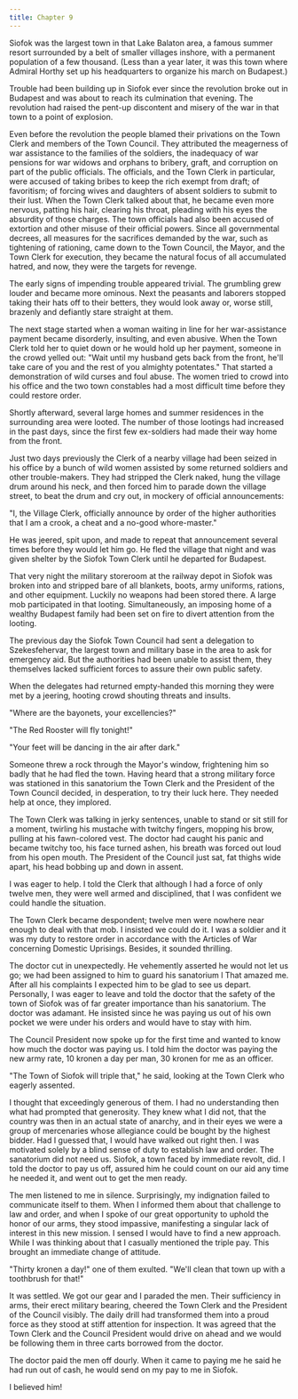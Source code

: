 ```yaml
---
title: Chapter 9
---
```


Siofok was the largest town in that Lake Balaton area, a famous summer resort surrounded by a belt of smaller villages inshore, with a permanent population of a few thousand. (Less than a year later, it was this town where Admiral Horthy set up his headquarters to organize his march on Budapest.)

Trouble had been building up in Siofok ever since the revolution broke out in Budapest and was about to reach its culmination that evening. The revolution had raised the pent-up discontent and misery of the war in that town to a point of explosion.

Even before the revolution the people blamed their privations on the Town Clerk and members of the Town Council. They attributed the meagerness of war assistance to the families of the soldiers, the inadequacy of war pensions for war widows and orphans to bribery, graft, and corruption on part of the public officials. The officials, and the Town Clerk in particular, were accused of taking bribes to keep the rich exempt from draft; of favoritism; of forcing wives and daughters of absent soldiers to submit to their lust. When the Town Clerk talked about that, he became even more nervous, patting his hair, clearing his throat, pleading with his eyes the absurdity of those charges. The town officials had also been accused of extortion and other misuse of their official powers. Since all governmental decrees, all measures for the sacrifices demanded by the war, such as tightening of rationing, came down to the Town Council, the Mayor, and the Town Clerk for execution, they became the natural focus of all accumulated hatred, and now, they were the targets for revenge.

The early signs of impending trouble appeared trivial. The grumbling grew louder and became more ominous. Next the peasants and laborers stopped taking their hats off to their betters, they would look away or, worse still, brazenly and defiantly stare straight at them.

The next stage started when a woman waiting in line for her war-assistance payment became disorderly, insulting, and even abusive. When the Town Clerk told her to quiet down or he would hold up her payment, someone in the crowd yelled out: "Wait until my husband gets back from the front, he'll take care of you and the rest of you almighty potentates." That started a demonstration of wild curses and foul abuse. The women tried to crowd into his office and the two town constables had a most difficult time before they could restore order.

Shortly afterward, several large homes and summer residences in the surrounding area were looted. The number of those lootings had increased in the past days, since the first few ex-soldiers had made their way home from the front.

Just two days previously the Clerk of a nearby village had been seized in his office by a bunch of wild women assisted by some returned soldiers and other trouble-makers. They had stripped the Clerk naked, hung the village drum around his neck, and then forced him to parade down the village street, to beat the drum and cry out, in mockery of official announcements:

"I, the Village Clerk, officially announce by order of the higher authorities that I am a crook, a cheat and a no-good whore-master."

He was jeered, spit upon, and made to repeat that announcement several times before they would let him go. He fled the village that night and was given shelter by the Siofok Town Clerk until he departed for Budapest.

That very night the military storeroom at the railway depot in Siofok was broken into and stripped bare of all blankets, boots, army uniforms, rations, and other equipment. Luckily no weapons had been stored there. A large mob participated in that looting. Simultaneously, an imposing home of a wealthy Budapest family had been set on fire to divert attention from the looting.

The previous day the Siofok Town Council had sent a delegation to Szekesfehervar, the largest town and military base in the area to ask for emergency aid. But the authorities had been unable to assist them, they themselves lacked sufficient forces to assure their own public safety.

When the delegates had returned empty-handed this morning they were met by a jeering, hooting crowd shouting threats and insults.

"Where are the bayonets, your excellencies?"

"The Red Rooster will fly tonight!"

"Your feet will be dancing in the air after dark."

Someone threw a rock through the Mayor's window, frightening him so badly that he had fled the town. Having heard that a strong military force was stationed in this sanatorium the Town Clerk and the President of the Town Council decided, in desperation, to try their luck here. They needed help at once, they implored.

The Town Clerk was talking in jerky sentences, unable to stand or sit still for a moment, twirling his mustache with twitchy fingers, mopping his brow, pulling at his fawn-colored vest. The doctor had caught his panic and became twitchy too, his face turned ashen, his breath was forced out loud from his open mouth. The President of the Council just sat, fat thighs wide apart, his head bobbing up and down in assent.

I was eager to help. I told the Clerk that although I had a force of only twelve men, they were well armed and disciplined, that I was confident we could handle the situation.

The Town Clerk became despondent; twelve men were nowhere near enough to deal with that mob. I insisted we could do it. I was a soldier and it was my duty to restore order in accordance with the Articles of War concerning Domestic Uprisings. Besides, it sounded thrilling.

The doctor cut in unexpectedly. He vehemently asserted he would not let us go; we had been assigned to him to guard his sanatorium l That amazed me. After all his complaints I expected him to be glad to see us depart. Personally, I was eager to leave and told the doctor that the safety of the town of Siofok was of far greater importance than his sanatorium. The doctor was adamant. He insisted since he was paying us out of his own pocket we were under his orders and would have to stay with him.

The Council President now spoke up for the first time and wanted to know how much the doctor was paying us. I told him the doctor was paying the new army rate, 10 kronen a day per man, 30 kronen for me as an officer.

"The Town of Siofok will triple that," he said, looking at the Town Clerk who eagerly assented.

I thought that exceedingly generous of them. I had no understanding then what had prompted that generosity. They knew what I did not, that the country was then in an actual state of anarchy, and in their eyes we were a group of mercenaries whose allegiance could be bought by the highest bidder. Had I guessed that, I would have walked out right then. I was motivated solely by a blind sense of duty to establish law and order. The sanatorium did not need us. Siofok, a town faced by immediate revolt, did. I told the doctor to pay us off, assured him he could count on our aid any time he needed it, and went out to get the men ready.

The men listened to me in silence. Surprisingly, my indignation failed to communicate itself to them. When I informed them about that challenge to law and order, and when I spoke of our great opportunity to uphold the honor of our arms, they stood impassive, manifesting a singular lack of interest in this new mission. I sensed I would have to find a new approach. While I was thinking about that I casually mentioned the triple pay. This brought an immediate change of attitude.

"Thirty kronen a day!" one of them exulted. "We'll clean that town up with a toothbrush for that!"

It was settled. We got our gear and I paraded the men. Their sufficiency in arms, their erect military bearing, cheered the Town Clerk and the President of the Council visibly. The daily drill had transformed them into a proud force as they stood at stiff attention for inspection. It was agreed that the Town Clerk and the Council President would drive on ahead and we would be following them in three carts borrowed from the doctor.

The doctor paid the men off dourly. When it came to paying me he said he had run out of cash, he would send on my pay to me in Siofok.

I believed him!
